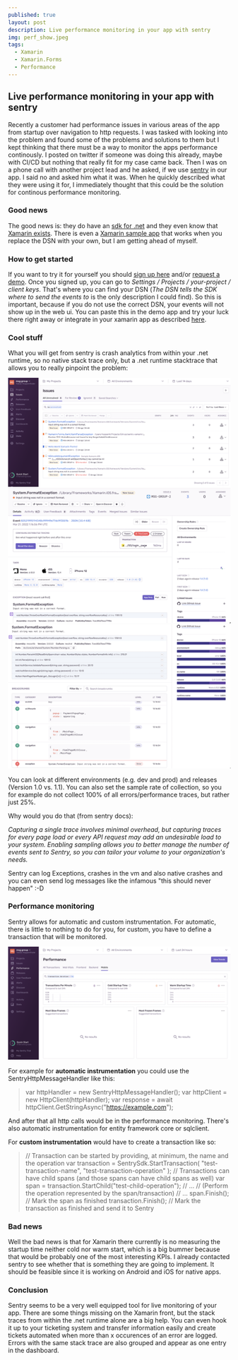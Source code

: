 ```yaml
---
published: true
layout: post
description: Live performance monitoring in your app with sentry
img: perf_show.jpeg
tags:
  - Xamarin
  - Xamarin.Forms
  - Performance
---
```

## Live performance monitoring in your app with sentry

Recently a customer had performance issues in various areas of the app from startup over navigation to http requests. I was tasked with looking into the problem and found some of the problems and solutions to them but I kept thinking that there must be a way to monitor the apps performance continously. I posted on twitter if someone was doing this already, maybe with CI/CD but nothing that really fit for my case came back. Then I was on a phone call with another project lead and he asked, if we use [sentry](https://sentry.io) in our app. I said no and asked him what it was. When he quickly described what they were using it for, I immediately thought that this could be the solution for continous performance monitoring.

### Good news
The good news is: they do have an [sdk for .net](https://docs.sentry.io/platforms/dotnet/) and they even know that [Xamarin exists](https://docs.sentry.io/platforms/dotnet/guides/xamarin/).
There is even a [Xamarin sample app](https://github.com/getsentry/sentry-xamarin/tree/main/Samples) that works when you replace the DSN with your own, but I am getting ahead of myself.

### How to get started
If you want to try it for yourself you should [sign up here](https://sentry.io/signup/) and/or [request a demo](https://sentry.io/demo/). Once you signed up, you can go to _Settings / Projects / your-project / client keys_. That's where you can find your DSN (_The DSN tells the SDK where to send the events to_ is the only description I could find). So this is important, because if you do not use the correct DSN, your events will not show up in the web ui. You can paste this in the demo app and try your luck there right away or integrate in your xamarin app as described [here](https://docs.sentry.io/platforms/dotnet/guides/xamarin/).

### Cool stuff
What you will get from sentry is crash analytics from within your .net runtime, so no native stack trace only, but a .net runtime stacktrace that allows you to really pinpoint the problem:

![Crashes overview](../assets/img/exception_crash_overview.png)
![Exception detail](../assets/img/exception_detail.png)
![Breadcrumb](../assets/img/breadcrumb.png)

You can look at different environments (e.g. dev and prod) and releases (Version 1.0 vs. 1.1). You can also set the sample rate of collection, so you for example do not collect 100% of all errors/performance traces, but rather just 25%. 

Why would you do that (from sentry docs):

_Capturing a single trace involves minimal overhead, but capturing traces for every page load or every API request may add an undesirable load to your system.
Enabling sampling allows you to better manage the number of events sent to Sentry, so you can tailor your volume to your organization's needs._

Sentry can log Exceptions, crashes in the vm and also native crashes and you can even send log messages like the infamous "this should never happen" :-D

### Performance monitoring
Sentry allows for automatic and custom instrumentation. For automatic, there is little to nothing to do for you, for custom, you have to define a transaction that will be monitored.

![Performance](../assets/img/performance.png)

For example for **automatic instrumentation** you could use the SentryHttpMessageHandler like this:

> var httpHandler = new SentryHttpMessageHandler();
var httpClient = new HttpClient(httpHandler);
var response = await httpClient.GetStringAsync("https://example.com");

And after that all http calls would be in the performance monitoring. There's also automatic instrumentation for entity framework core or sqlclient.

For **custom instrumentation** would have to create a transaction like so:

> // Transaction can be started by providing, at minimum, the name and the operation
var transaction = SentrySdk.StartTransaction(
  "test-transaction-name",
  "test-transaction-operation"
);
// Transactions can have child spans (and those spans can have child spans as well)
var span = transaction.StartChild("test-child-operation");
// ...
// (Perform the operation represented by the span/transaction)
// ...
span.Finish(); // Mark the span as finished
transaction.Finish(); // Mark the transaction as finished and send it to Sentry


### Bad news
Well the bad news is that for Xamarin there currently is no measuring the startup time neither cold nor warm start, which is a big bummer because that would be probably one of the most interesting KPIs. I already contacted sentry to see whether that is something they are going to implement. It should be feasible since it is working on Android and iOS for native apps.

### Conclusion
Sentry seems to be a very well equipped tool for live monitoring of your app. There are some things missing on the Xamarin front, but the stack traces from within the .net runtime alone are a big help. You can even hook it up to your ticketing system and transfer information easily and create tickets automated when more than x occurences of an error are logged. Errors with the same stack trace are also grouped and appear as one entry in the dashboard.




